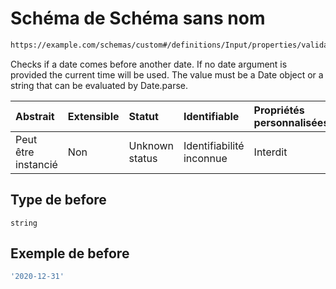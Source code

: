 # Schéma de Schéma sans nom

```txt
https://example.com/schemas/custom#/definitions/Input/properties/validations/properties/before
```

Checks if a date comes before another date. If no date argument is provided the current time will be used. The value must be a Date object or a string that can be evaluated by Date.parse.

| Abstrait            | Extensible | Statut         | Identifiable             | Propriétés personnalisées | Propriétés Additionnelles | Limites d'accès | Défini dans                                                                        |
| :------------------ | :--------- | :------------- | :----------------------- | :------------------------ | :------------------------ | :-------------- | :--------------------------------------------------------------------------------- |
| Peut être instancié | Non        | Unknown status | Identifiabilité inconnue | Interdit                  | Autorisé                  | aucun           | [FRW.form.schema.json\*](../out/FRW.form.schema.json "ouvrir le schéma d'origine") |

## Type de before

`string`

## Exemple de before

```yaml
'2020-12-31'

```
